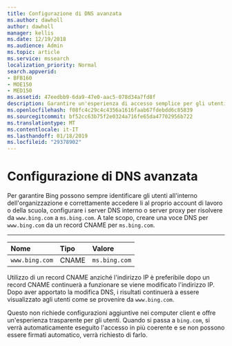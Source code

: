 ```yaml
---
title: Configurazione di DNS avanzata
ms.author: dawholl
author: dawholl
manager: kellis
ms.date: 12/19/2018
ms.audience: Admin
ms.topic: article
ms.service: mssearch
localization_priority: Normal
search.appverid:
- BFB160
- MOE150
- MED150
ms.assetid: 47eedbb9-6da9-47e0-aac5-078d34a7fd8f
description: Garantire un'esperienza di accesso semplice per gli utenti mediante la configurazione di server DNS utilizzando un record CNAME
ms.openlocfilehash: f08fc4c29c4c4356a1616faab67fdebdd6c85839
ms.sourcegitcommit: bf52cc63b75f2e0324a716fe65da47702956b722
ms.translationtype: MT
ms.contentlocale: it-IT
ms.lasthandoff: 01/18/2019
ms.locfileid: "29378902"
---
```

# <a name="advanced-dns-configuration"></a>Configurazione di DNS avanzata

Per garantire Bing possono sempre identificare gli utenti all'interno dell'organizzazione e correttamente accedere li al proprio account di lavoro o della scuola, configurare i server DNS interno o server proxy per risolvere da `www.bing.com` a `ms.bing.com`. A tale scopo, creare una voce DNS per `www.bing.com` da un record CNAME per `ms.bing.com`.
  
****

|**Nome**|**Tipo**|**Valore**|
|:-----|:-----|:-----|
|`www.bing.com`  <br/> |CNAME  <br/> |`ms.bing.com`  <br/> |
   
Utilizzo di un record CNAME anziché l'indirizzo IP è preferibile dopo un record CNAME continuerà a funzionare se viene modificato l'indirizzo IP. Dopo aver apportato la modifica DNS, i risultati continuerà a essere visualizzato agli utenti come se provenire da `www.bing.com`. 
  
Questo non richiede configurazioni aggiuntive nei computer client e offre un'esperienza trasparente per gli utenti. Quando si passa a `bing.com`, si verrà automaticamente eseguito l'accesso in più coerente e se non possono essere firmati automatico, verrà richiesto di farlo.
